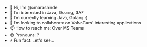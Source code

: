 - 👋 Hi, I’m @amarashinde
- 👀 I’m interested in Java, Golang, SAP
- 🌱 I’m currently learning Java, Golang :)
- 💞️ I’m looking to collaborate on VolvoCars' interesting applications.
- 📫 How to reach me: Over MS Teams 
- 😄 Pronouns: ?
- ⚡ Fun fact: Let's see...

<!---
amarashinde/amarashinde is a ✨ special ✨ repository because its `README.md` (this file) appears on your GitHub profile.
You can click the Preview link to take a look at your changes.
--->

